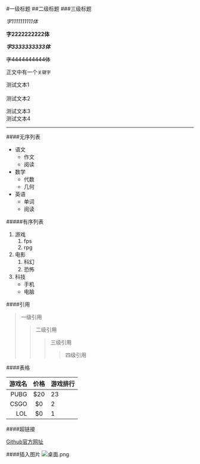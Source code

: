 #一级标题
##二级标题
###三级标题

*字1111111111体*

**字2222222222体**

***字3333333333体***

~~字4444444444体~~ 

正文中有一个`关键字`


测试文本1<br><br>测试文本2

测试文本3<br>测试文本4


---

####无序列表
* 语文
   * 作文
   * 阅读
* 数学
   * 代数
   * 几何
* 英语
   * 单词
   * 阅读


#####有序列表
1. 游戏
   1. fps
   2. rpg
2. 电影
   1. 科幻
   2. 恐怖
3. 科技
   * 手机
   * 电脑



####引用

> 一级引用
>> 二级引用
>>> 三级引用
>>>> 四级引用


####表格

游戏名|价格|游戏排行
--:|:--:|:--|
PUBG|$20|23
CSGO|$0|2
LOL|$0|1

####超链接

[Github官方网址](https://github.com "点击此处转入github官网")

####插入图片
![桌面.png](https://s2.loli.net/2022/07/16/ijKT9hIA3zFPbry.png)


